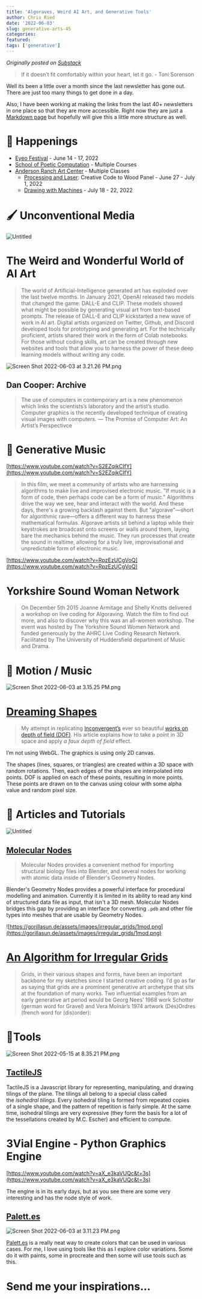 ```yaml
---
title: 'Algoraves, Weird AI Art, and Generative Tools'
author: Chris Ried
date: '2022-06-03'
slug: generative-arts-45
categories: 
featured: 
tags: ['generative']
---
```


_Originally posted on [Substack](https://generative.substack.com/p/algoraves-weird-ai-art-and-generative)_

> If it doesn’t fit comfortably within your heart, let it go. - Toni Sorenson
 

Well its been a little over a month since the last newsletter has gone out.  There are just too many things to get done in a day. 

Also, I have been working at making the links from the last 40+ newsletters in one place so that they are more accessible. Right now they are just a [Markdown page](https://github.com/cdr6934/GenerativeArtsNewsletter/blob/main/IssueLinks.md) but hopefully will give this a little more structure as well. 

# 📰 Happenings

- [Eyeo Festival](https://eyeofestival.com/) - June 14 - 17, 2022
- [School of Poetic Computation](https://sfpc.study/) - Multiple Courses
- [Anderson Ranch Art Center](https://www.andersonranch.org/workshops/) - Multiple Classes
    - [Processing and Laser](https://www.andersonranch.org/workshops/?pn=3): Creative Code to Wood Panel - June 27 - July 1, 2022
    - [Drawing with Machines](https://www.andersonranch.org/workshops/workshop/drawing-with-machines-p0735-22/) - July 18 - 22, 2022

# 🖌️ Unconventional Media

![Untitled](https://s3-us-west-2.amazonaws.com/secure.notion-static.com/947adcc9-58d7-48a8-b8ed-079b7788f7d4/Untitled.png)

# The Weird and Wonderful World of AI Art

> The world of Artificial-Intelligence generated art has exploded over the last twelve months. In January 2021, OpenAI released two models that changed the game: DALL-E and CLIP. These models showed what might be possible by generating visual art from text-based prompts. The release of DALL-E and CLIP kickstarted a new wave of work in AI art. Digital artists organized on Twitter, Github, and Discord developed tools for prototyping and generating art. For the technically proficient, artists shared their work in the form of Colab notebooks. For those without coding skills, art can be created through new websites and tools that allow you to harness the power of these deep learning models without writing any code.
> 

![Screen Shot 2022-06-03 at 3.21.26 PM.png](https://s3-us-west-2.amazonaws.com/secure.notion-static.com/db4793b9-cc4f-4867-bbb1-3590f391b79a/Screen_Shot_2022-06-03_at_3.21.26_PM.png)

## Dan Cooper:  Archive

> The use of computers in contemporary art is a new phenomenon which links the scientists’s laboratory and the artist’s studio. Computer graphics is the recently developed technique of creating visual images with computers. — The Promise of Computer Art: An Artist’s Perspectivce
> 

# 📸 Generative Music

[https://www.youtube.com/watch?v=S2EZqikCIfY](https://www.youtube.com/watch?v=S2EZqikCIfY)

> In this film, we meet a community of artists who are harnessing algorithms to make live and improvised electronic music. "If music is a form of code, then perhaps code can be a form of music." Algorithms drive the way we see, hear and interact with the world. And these days, there's a growing backlash against them. But "algorave"—short for algorithmic rave—offers a different way to harness these mathematical formulas. Algorave artists sit behind a laptop while their keystrokes are broadcast onto screens or walls around them, laying bare the mechanics behind the music. They run processes that create the sound in realtime, allowing for a truly live, improvisational and unpredictable form of electronic music.
> 

[https://www.youtube.com/watch?v=RpzEzUCgVoQ](https://www.youtube.com/watch?v=RpzEzUCgVoQ)

# Yorkshire Sound Woman Network

> On December 5th 2015 Joanne Armitage and Shelly Knotts delivered a workshop on live coding for Algoraving. Watch the film to find out more, and also to discover why this was an all-women workshop. The event was hosted by The Yorkshire Sound Women Network and funded generously by the AHRC Live Coding Research Network. Facilitated by The University of Huddersfield department of Music and Drama.
> 

# 🚤 Motion / Music

![Screen Shot 2022-06-03 at 3.15.25 PM.png](https://s3-us-west-2.amazonaws.com/secure.notion-static.com/035d4dcc-7798-41c4-b111-0d1b42941fee/Screen_Shot_2022-06-03_at_3.15.25_PM.png)

# [Dreaming Shapes](https://observablehq.com/d/6c9ec5079d2702ec)

> My attempt in replicating [Inconvergent’s](http://inconvergent.net/) ever so beautiful [works on depth of field (DOF)](https://inconvergent.net/2019/depth-of-field/). His article explains how to take a point in 3D space and apply *a faux depth of field* effect.

I’m not using WebGL. The graphics is using only 2D canvas.

The shapes (lines, squares, or triangles) are created within a 3D space with random rotations. Then, each edges of the shapes are interpolated into points. DOF is applied on each of these points, resulting in more points. These points are drawn on to the canvas using colour with some alpha value and random pixel size.
> 

# 🔖 Articles and Tutorials

![Untitled](https://s3-us-west-2.amazonaws.com/secure.notion-static.com/202501d8-48a4-4dfe-9bfe-bcc8fe96acad/Untitled.png)

## **[Molecular Nodes](https://github.com/BradyAJohnston/MolecularNodes)**

> Molecular Nodes provides a convenient method for importing structural biology files into Blender, and several nodes for working with atomic data inside of Blender's Geometry Nodes.

Blender's Geometry Nodes provides a powerful interface for procedural modelling and animation. Currently it is limited in its ability to read any kind of structured data file as input, that isn't a 3D mesh. Molecular Nodes bridges this gap by providing an interface for converting `.pdb` and other file types into meshes that are usable by Geometry Nodes.
> 

![https://gorillasun.de/assets/images/irregular_grids/1mod.png](https://gorillasun.de/assets/images/irregular_grids/1mod.png)

# [An Algorithm for Irregular Grids](https://gorillasun.de/blog/an-algorithm-for-irregular-grids)

> Grids, in their various shapes and forms, have been an important backbone for my sketches since I started creative coding. I’d go as far as saying that grids are a prominent generative art archetype that sits at the foundation of many works. Two influential examples from an early generative art period would be Georg Nees’ 1968 work Schotter (german word for Gravel) and Vera Molnár’s 1974 artwork (Dés)Ordres (french word for (dis)order):
> 

# 🔨Tools

![Screen Shot 2022-05-15 at 8.35.21 PM.png](https://s3-us-west-2.amazonaws.com/secure.notion-static.com/deedf1e3-af19-4092-9b98-ddcad0820099/Screen_Shot_2022-05-15_at_8.35.21_PM.png)

## [TactileJS](https://github.com/isohedral/tactile-js)

TactileJS is a Javascript library for representing, manipulating, and drawing tilings of the plane. The tilings all belong to a special class called the *isohedral tilings*. Every isohedral tiling is formed from repeated copies of a single shape, and the pattern of repetition is fairly simple. At the same time, isohedral tilings are very expressive (they form the basis for a lot of the tessellations created by M.C. Escher) and efficient to compute.

# 3Vial Engine - Python Graphics Engine

[https://www.youtube.com/watch?v=aX_e3kaVUQc&t=3s](https://www.youtube.com/watch?v=aX_e3kaVUQc&t=3s)

The engine is in its early days, but as you see there are some very interesting and has the node style of work. 

## [Palett.es](http://Palett.es)

![Screen Shot 2022-06-03 at 3.11.23 PM.png](https://s3-us-west-2.amazonaws.com/secure.notion-static.com/78959820-142e-4e88-82fa-a929f99592d9/Screen_Shot_2022-06-03_at_3.11.23_PM.png)

[Palett.es](http://Palett.es) is a really neat way to create colors that can be used in various cases. For me, I love using tools like this as I explore color variations. Some do it with paints, some in procreate and then some will use tools such as this. 

# Send me your inspirations...